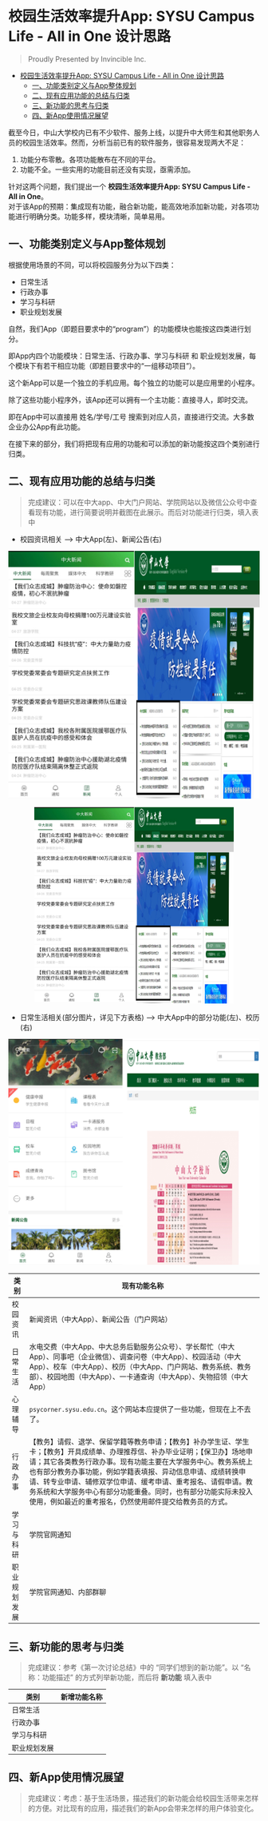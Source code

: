 # 校园生活效率提升App: SYSU Campus Life - All in One 设计思路

> Proudly Presented by Invincible Inc.

- [校园生活效率提升App: SYSU Campus Life - All in One 设计思路](#%e6%a0%a1%e5%9b%ad%e7%94%9f%e6%b4%bb%e6%95%88%e7%8e%87%e6%8f%90%e5%8d%87app-sysu-campus-life---all-in-one-%e8%ae%be%e8%ae%a1%e6%80%9d%e8%b7%af)
  - [一、功能类别定义与App整体规划](#%e4%b8%80%e5%8a%9f%e8%83%bd%e7%b1%bb%e5%88%ab%e5%ae%9a%e4%b9%89%e4%b8%8eapp%e6%95%b4%e4%bd%93%e8%a7%84%e5%88%92)
  - [二、现有应用功能的总结与归类](#%e4%ba%8c%e7%8e%b0%e6%9c%89%e5%ba%94%e7%94%a8%e5%8a%9f%e8%83%bd%e7%9a%84%e6%80%bb%e7%bb%93%e4%b8%8e%e5%bd%92%e7%b1%bb)
  - [三、新功能的思考与归类](#%e4%b8%89%e6%96%b0%e5%8a%9f%e8%83%bd%e7%9a%84%e6%80%9d%e8%80%83%e4%b8%8e%e5%bd%92%e7%b1%bb)
  - [四、新App使用情况展望](#%e5%9b%9b%e6%96%b0app%e4%bd%bf%e7%94%a8%e6%83%85%e5%86%b5%e5%b1%95%e6%9c%9b)

截至今日，中山大学校内已有不少软件、服务上线，以提升中大师生和其他职务人员的校园生活效率。然而，分析当前已有的软件服务，很容易发现两大不足：
1. 功能分布零散。各项功能散布在不同的平台。
2. 功能不全。一些实用的功能目前还没有实现，亟需添加。

针对这两个问题，我们提出一个 __校园生活效率提升App: SYSU Campus Life - All in One__。<br>
对于该App的预期：集成现有功能，融合新功能，能高效地添加新功能，对各项功能进行明确分类。功能多样，模块清晰，简单易用。<br>

## 一、功能类别定义与App整体规划

根据使用场景的不同，可以将校园服务分为以下四类：

- 日常生活
- 行政办事
- 学习与科研
- 职业规划发展

自然，我们App（即题目要求中的“program”）的功能模块也能按这四类进行划分。

即App内四个功能模块：日常生活、行政办事、学习与科研 和 职业规划发展，每个模块下有若干相应功能（即题目要求中的“一组移动项目”）。

这个新App可以是一个独立的手机应用。每个独立的功能可以是应用里的小程序。

除了这些功能小程序外，该App还可以拥有一个主功能：直接寻人，即时交流。

即在App中可以直接用 姓名/学号/工号 搜索到对应人员，直接进行交流。大多数企业办公App有此功能。

在接下来的部分，我们将把现有应用的功能和可以添加的新功能按这四个类别进行归类。

## 二、现有应用功能的总结与归类

> 完成建议：可以在中大app、中大门户网站、学院网站以及微信公众号中查看现有功能，进行简要说明并截图在此展示。而后对功能进行归类，填入表中

- 校园资讯相关 --> 中大App(左)、新闻公告(右)

![](./Images/Part2_1.png)

<div align=center>
  <img src="./Images/Part2_1.png", width="400">
</div>

- 日常生活相关(部分图片，详见下方表格) --> 中大App中的部分功能(左)、校历(右)

![](./Images/Part2_2.png)

|类别|现有功能名称|
|-|-|
|校园资讯|新闻资讯（中大App）、新闻公告（门户网站）|
|日常生活|水电交费（中大App、中大总务后勤服务公众号）、学长帮忙（中大App）、同事吧（企业微信）、调查问卷（中大App）、校园活动（中大App）、校车（中大App）、校历（中大App、门户网站、教务系统、教务部）、校园地图（中大App）、一卡通查询（中大App）、失物招领（中大App）|
|心理辅导|`psycorner.sysu.edu.cn`。这个网站本应提供了一些功能，但现在上不去了。|
|行政办事|【教务】请假、退学、保留学籍等教务申请；【教务】补办学生证、学生卡；【教务】开具成绩单、办理推荐信、补办毕业证明；【保卫办】场地申请；其它各类教务行政办事。现有功能主要在大学服务中心。教务系统上也有部分教务办事功能，例如学籍表填报、异动信息申请、成绩转换申请、转专业申请、辅修双学位申请、缓考申请、重考报名、请假申请。教务系统和大学服务中心有部分功能重叠。同时，也有部分功能实际未投入使用，例如最近的重考报名，仍然使用邮件提交给教务员的方式。|
|学习与科研|学院官网通知|
|职业规划发展|学院官网通知、内部群聊|

## 三、新功能的思考与归类

> 完成建议：参考《第一次讨论总结》中的 “同学们想到的新功能”。以 “名称：功能描述” 的方式列举新功能，而后将 __新功能__ 填入表中

|类别|新增功能名称|
|-|-|
|日常生活||
|行政办事||
|学习与科研||
|职业规划发展||

## 四、新App使用情况展望

> 完成建议：考虑：基于生活场景，描述我们的新功能会给校园生活带来怎样的方便。对比现有的应用，描述我们的新App会带来怎样的用户体验变化。
